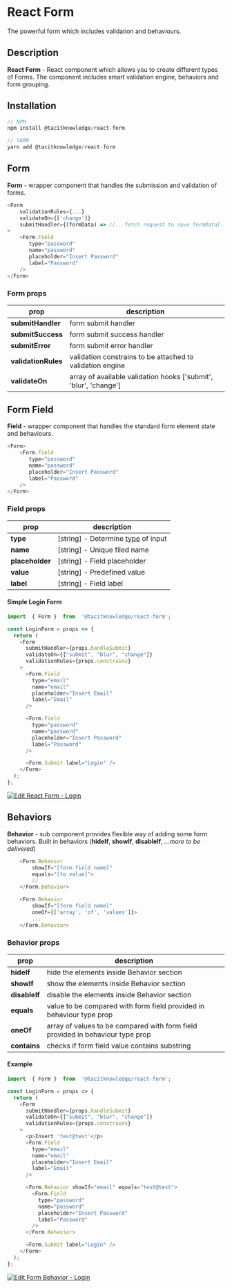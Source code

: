 

# React Form
The powerful form which includes validation and behaviours.

## **Description**

**React Form** - React component which allows you to create different types of Forms. The component includes smart validation engine, behaviors and form grouping.

## Installation
```javascript
// NPM
npm install @tacitknowledge/react-form

// YARN
yarn add @tacitknowledge/react-form
```
## Form
**Form** - wrapper component that handles the submission and validation of forms.

```javascript
<Form
    validationRules={...}
    validateOn={['change']}
    submitHandler={(formData) => //...fetch request to save formData}
>
    <Form.Field
       type="password"
       name="password"
       placeholder="Insert Password"
       label="Password"
    />
</Form>
```

### Form props
| prop | description |
|--|--|
| **submitHandler** | form submit handler |
| **submitSuccess** | form submit success handler |
| **submitError** | form submit error handler |
| **validationRules** | validation constrains to be attached to validation engine |
| **validateOn** | array of available validation hooks ['submit', 'blur', 'change'] |

## Form Field
**Field** - wrapper component that handles the standard form element state and behaviours.
```javascript
<Form>
    <Form.Field
       type="password"
       name="password"
       placeholder="Insert Password"
       label="Password"
    />
</Form>
```
### Field props
| prop | description |
|--|--|
| **type** | [string] - Determine [type](https://www.w3schools.com/tags/att_input_type.asp) of input |
| **name** | [string] - Unique filed name |
| **placeholder** | [string] - Field placeholder |
| **value** | [string] - Predefined value |
| **label** | [string] - Field label |

#### Simple Login Form
```javascript
import  { Form }  from  '@tacitknowledge/react-form';

const LoginForm = props => {
  return (
    <Form
      submitHandler={props.handleSubmit}
      validateOn={["submit", "blur", "change"]}
      validationRules={props.constrains}
    >
      <Form.Field
        type="email"
        name="email"
        placeholder="Insert Email"
        label="Email"
      />

      <Form.Field
        type="password"
        name="password"
        placeholder="Insert Password"
        label="Password"
      />

      <Form.Submit label="Login" />
    </Form>
  );
};
```
[![Edit React Form - Login](https://codesandbox.io/static/img/play-codesandbox.svg)](https://codesandbox.io/s/3qkjnm78mq)



## Behaviors
**Behavior** - sub component provides flexible way of adding some form behaviors. Built in behaviors (**hideIf**, **showIf**, **disableIf**, *...more to be delivered*)

```javascript
    <Form.Behavior
        showIf="[form field name]"
        equals="[to value]">
        //
    </Form.Behavior>

    <Form.Behavior
        showIf="[form field name]"
        oneOf={['array', 'of', 'values']}>
        ...
    </Form.Behavior>
```

### Behavior props
| prop | description |
|--|--|
| **hideIf** | hide the elements inside Behavior section |
| **showIf** | show the elements inside Behavior section |
| **disableIf** | disable the elements inside Behavior section |
| **equals** | value to be compared with form field provided in behaviour type prop |
| **oneOf** | array of values to be compared with form field provided in behaviour type prop |
| **contains** | checks if form field value contains substring |

#### Example
```javascript
import  { Form }  from  '@tacitknowledge/react-form';

const LoginForm = props => {
  return (
    <Form
      submitHandler={props.handleSubmit}
      validateOn={["submit", "blur", "change"]}
      validationRules={props.constrains}
    >
      <p>Insert 'test@test'</p>
      <Form.Field
        type="email"
        name="email"
        placeholder="Insert Email"
        label="Email"
      />

      <Form.Behavior showIf="email" equals="test@test">
        <Form.Field
          type="password"
          name="password"
          placeholder="Insert Password"
          label="Password"
        />
      </Form.Behavior>

      <Form.Submit label="Login" />
    </Form>
  );
};
```

[![Edit Form Behavior - Login](https://codesandbox.io/static/img/play-codesandbox.svg)](https://codesandbox.io/s/jv614v7313)